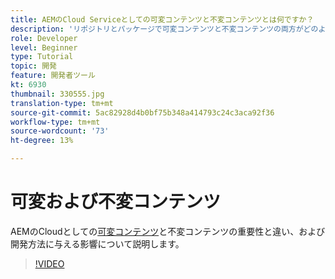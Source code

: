 ```yaml
---
title: AEMのCloud Serviceとしての可変コンテンツと不変コンテンツとは何ですか？
description: 'リポジトリとパッケージで可変コンテンツと不変コンテンツの両方がどのように使用されているか、およびAEMでCloud Serviceとして重要な理由を調べます。 '
role: Developer
level: Beginner
type: Tutorial
topic: 開発
feature: 開発者ツール
kt: 6930
thumbnail: 330555.jpg
translation-type: tm+mt
source-git-commit: 5ac82928d4b0bf75b348a414793c24c3aca92f36
workflow-type: tm+mt
source-wordcount: '73'
ht-degree: 13%

---
```



# 可変および不変コンテンツ

AEMのCloudとしての[可変コンテンツ](https://experienceleague.adobe.com/docs/experience-manager-cloud-service/implementing/developing/aem-project-content-package-structure.html?lang=ja)と不変コンテンツの重要性と違い、および開発方法に与える影響について説明します。

>[!VIDEO](https://video.tv.adobe.com/v/330555/?quality=12&learn=on)
